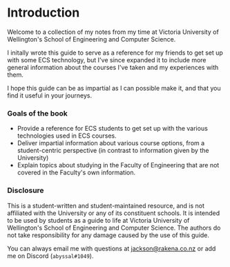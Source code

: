 # Introduction

Welcome to a collection of my notes from my time at Victoria University of Wellington's School of Engineering and Computer Science.
  

I initally wrote this guide to serve as a reference for my friends to get set up with some ECS technology, but I've since expanded it to include more general information about the courses I've taken and my experiences with them.

I hope this guide can be as impartial as I can possible make it, and that you find it useful in your journeys.

### Goals of the book
- Provide a reference for ECS students to get set up with the various technologies used in ECS courses.
- Deliver impartial information about various course options, from a student-centric perspective (in contrast to information given by the University)
- Explain topics about studying in the Faculty of Engineering that are not covered in the Faculty's own information.


### Disclosure
This is a student-written and student-maintained resource, and is not affiliated with the University or any of its constituent schools. It is intended to be used by students as a guide to life at Victoria University of Wellington's School of Engineering and Computer Science. The authors do not take responsibility for any damage caused by the use of this guide.


You can always email me with questions at [jackson@rakena.co.nz](mailto:jackson@rakena.co.nz) or add me on Discord (`abyssal#1049`).